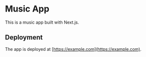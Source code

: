 # Music App

This is a music app built with Next.js.

## Deployment

The app is deployed at [https://example.com](https://example.com).
